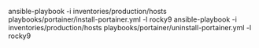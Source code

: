 ansible-playbook -i inventories/production/hosts playbooks/portainer/install-portainer.yml -l rocky9
ansible-playbook -i inventories/production/hosts playbooks/portainer/uninstall-portainer.yml -l rocky9
